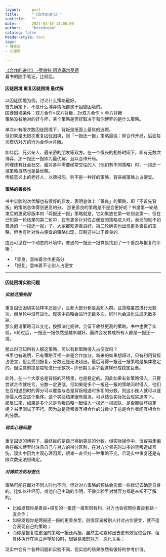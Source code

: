 ```yaml
---
layout:     post
title:      "《合作的进化》"
subtitle:   ""
date:       2021-03-10 12:00:00
author:     "boredream"
catalog: false
header-style: text
tags:
- 博弈论
- 心理学

---
```


[《合作的进化》 -罗伯特·阿克塞尔罗德](https://book.douban.com/subject/2259198/)  
看书的随手笔记，比较乱。


#### 囚徒困境 重复囚徒困境 最优解
以囚徒困境为例，讨论什么策略最好。  
首先确定下，不是什么博弈情况都属于囚徒困境的。  
囚徒困境条件：双方合作>双方背叛，2x双方合作 > 单方背叛  
策略没有绝对的好与坏，某个策略是否好取决于和你博弈的是什么策略。  
  
单次or有限次数囚徒困境下，背叛是纸面上最优的选项。  
但如果是无限次重复囚徒困境，则「一报还一报」策略最佳：即合作开局，后面每次模仿对方的行为合作or背叛。
  
如伴侣、兄弟亲人、最亲密的朋友等双方。在一个很长的相处时间下，即有无数次博弈，那一报还一报即为最优解，且以合作开局。  
同理还有社会社交，面对各种需要经常交往的人（他们有不同策略）时，一报还一报策略自然也是最优解。  
传统意义上的老好人，以德报怨，则不是一种好的策略，容易被策略上占便宜。  


#### 策略的善良性
书中实验的次优解也有很好的启发，表明总体上「善良」的策略，即「不首先背叛」的策略总体得到更高的分。 那更善良的策略是不是会更好呢？书里第一轮结束后的更宽容版本的「两报还一报」策略就是，它如果放在第一轮则会第一，但在已知第一轮结果的第二轮中，在有更多针对性占便宜的策略进入时，表现的就不如普通的「一报还一报」了。大家都知道善良好，第二轮确实也出现更多善良的策略，但也有针对性占便宜的策略出现，压制这些过于善良的。  
  
由此可见在一个动态的环境中，普通的一报还一报算是找到了一个善良与报复的平衡：  
* 「善良」意味着合作更高分
* 「报复」意味着不让别人占便宜

---

#### 囚徒困境实验问题
##### 实验范围有限
重复囚徒困境实验样本还是少，且都大部分都是高知人群。且策略虽然进行无数次，但单轮中没有进化。现实中策略会进行无数多次，同时也会进化生成无数多轮。  
那么假设策略可以变化，按照演化规律，会留下收益更高的策略。书中也做了实验，n轮过后，一报还一报依然是越来越好。最终会发育成所有人都是一报还一报。  
  
那此时已知所有人都这策略，可以有新策略侵入占便宜吗？   
书里也有说明，已有策略互相一直是合作加分。新来的如果想超过，只有利用背叛占便宜，但会受到报复，分数还是无法超出。最后可得一报还一报策略是集体稳定的。但注意前提是每轮进行无数次~ 即长期关系才会这样形成稳定互惠。
  
此外，在一个大家总是背叛的环境里，也是稳定的。因此如果有新策略侵入，只要尝试合作就吃亏，分数一定更低。但如果是多个一报还一报的策略同时侵入，他们在互相遇到时的得分可以覆盖与总是背叛相遇时多扣的分数，则这小挫人就可以逐渐侵入改变这个集体。这个实验结果很有启发，可以结合实际社会现实思考下。  
那反过来，如果是多个总是背叛策略一起侵入一报还一报团队，是否能破坏稳定呢？书里测试了不行。因为总是背叛者互相合作的分数少于总是合作者间互相合作的分数。  

##### 现实心理问题  
重复囚徒的博弈下，最终目的是自己得到更高的分数。但实际操作中，很容易走偏会在每次博弈时注意自己与对方的得分区别，在对方分领先时过多的背叛造成互伤。现实中因为主观心理因素，很难一直坚持一种策略不变。且现实中重复还是有限次数无法很确定。

##### 对博弈方的标签化
策略可能在面对不同人时也不同，但对对方策略的预估会凭借一些标记去确定自身的。比如以往经历，或他自己主动的申明。不像实验里对博弈方都是未知不了解的。  
* 比如发现你是善良+报复的一报还一报型则有利，对方也会按照你善良套路一直合作；
* 如果发现你是两报还一报的更善良型，则很容易被别人针对占你便宜，就不适合表现自己的策略；
* 而你是报复性更强的策略一报还两报，虽然主动宣称出去更有效促进合作，但具体执行在树立声望阶段时，很容易激怒对方，恶化关系；

现实中会有个各种问题和实验不同，但实验的结果依然有很好的参考价值。
